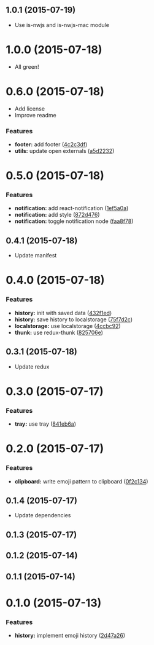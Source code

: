 <a name="1.0.1"></a>
## 1.0.1 (2015-07-19)

* Use is-nwjs and is-nwjs-mac module


<a name="1.0.0"></a>
# 1.0.0 (2015-07-18)

* All green!


<a name="0.6.0"></a>
# 0.6.0 (2015-07-18)

* Add license
* Improve readme


### Features

* **footer:** add footer ([4c2c3df](https://github.com/lyrictenor/nwjs-emoji-app/commit/4c2c3df))
* **utils:** update open externals ([a5d2232](https://github.com/lyrictenor/nwjs-emoji-app/commit/a5d2232))



<a name="0.5.0"></a>
# 0.5.0 (2015-07-18)


### Features

* **notification:** add react-notification ([1ef5a0a](https://github.com/lyrictenor/nwjs-emoji-app/commit/1ef5a0a))
* **notification:** add style ([872d476](https://github.com/lyrictenor/nwjs-emoji-app/commit/872d476))
* **notification:** toggle notification node ([faa8f78](https://github.com/lyrictenor/nwjs-emoji-app/commit/faa8f78))



<a name="0.4.1"></a>
## 0.4.1 (2015-07-18)

* Update manifest


<a name="0.4.0"></a>
# 0.4.0 (2015-07-18)


### Features

* **history:** init with saved data ([432f1ed](https://github.com/lyrictenor/nwjs-emoji-app/commit/432f1ed))
* **history:** save history to localstorage ([75f7d2c](https://github.com/lyrictenor/nwjs-emoji-app/commit/75f7d2c))
* **localstorage:** use localstorage ([4ccbc92](https://github.com/lyrictenor/nwjs-emoji-app/commit/4ccbc92))
* **thunk:** use redux-thunk ([825706e](https://github.com/lyrictenor/nwjs-emoji-app/commit/825706e))



<a name="0.3.1"></a>
## 0.3.1 (2015-07-18)

* Update redux


<a name="0.3.0"></a>
# 0.3.0 (2015-07-17)


### Features

* **tray:** use tray ([841eb6a](https://github.com/lyrictenor/nwjs-emoji-app/commit/841eb6a))



<a name="0.2.0"></a>
# 0.2.0 (2015-07-17)


### Features

* **clipboard:** write emoji pattern to clipboard ([0f2c134](https://github.com/lyrictenor/nwjs-emoji-app/commit/0f2c134))



<a name="0.1.4"></a>
## 0.1.4 (2015-07-17)

* Update dependencies


<a name="0.1.3"></a>
## 0.1.3 (2015-07-17)




<a name="0.1.2"></a>
## 0.1.2 (2015-07-14)




<a name="0.1.1"></a>
## 0.1.1 (2015-07-14)




<a name="0.1.0"></a>
# 0.1.0 (2015-07-13)


### Features

* **history:** implement emoji history ([2d47a26](https://github.com/lyrictenor/nwjs-emoji-app/commit/2d47a26))



